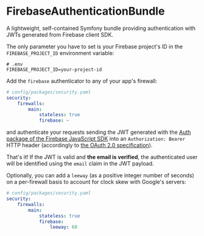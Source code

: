 # FirebaseAuthenticationBundle
A lightweight, self-contained Symfony bundle providing authentication with JWTs generated from Firebase client SDK.

The only parameter you have to set is your Firebase project's ID in the `FIREBASE_PROJECT_ID` environment variable:

```env
# .env
FIREBASE_PROJECT_ID=your-project-id
```

Add the `firebase` authenticator to any of your app's firewall:

```yaml
# config/packages/security.yaml
security:
    firewalls:
        main:
            stateless: true
            firebase: ~
```
and authenticate your requests sending the JWT generated with the [Auth package of the Firebase JavaScript SDK](https://firebase.google.com/docs/reference/js/auth.md#auth_package) into an `Authorization: Bearer` HTTP header (accordingly to [the OAuth 2.0 specification](https://datatracker.ietf.org/doc/html/rfc6750#section-2.1)).

That's it! If the JWT is valid and **the email is verified**, the authenticated user will be identified using the `email` claim in the JWT payload.

Optionally, you can add a `leeway` (as a positive integer number of seconds) on a per-firewall basis to account for clock skew with Google's servers:

```yaml
# config/packages/security.yaml
security:
    firewalls:
        main:
            stateless: true
            firebase:
                leeway: 60
```
